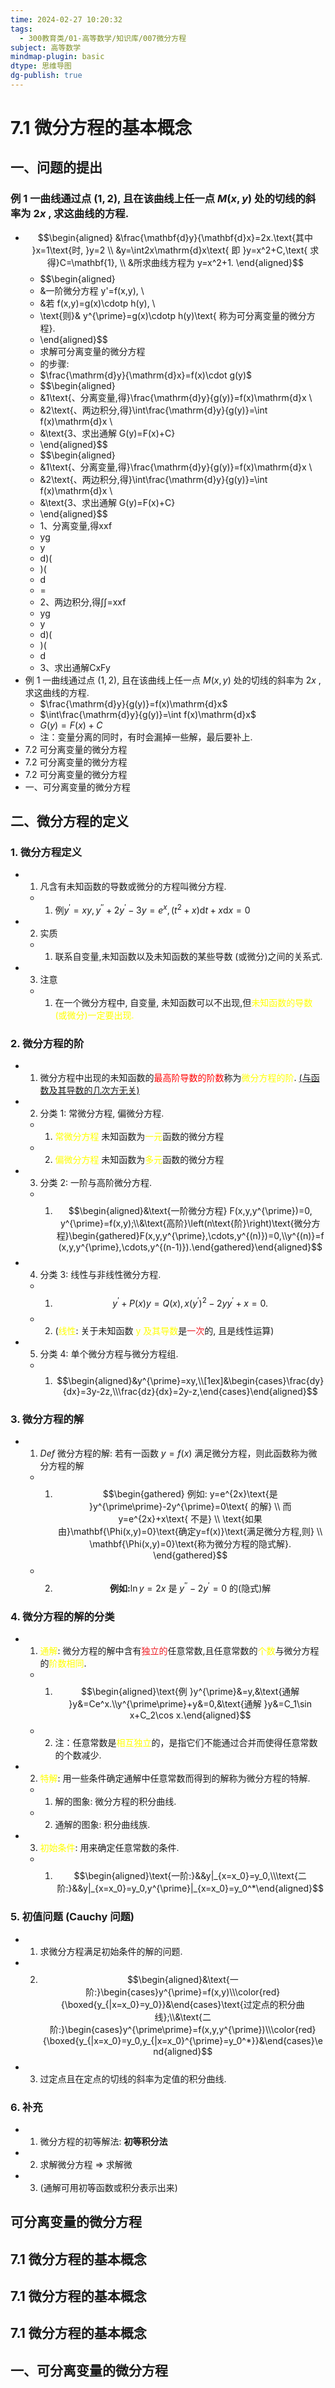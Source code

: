 ```yaml
---
time: 2024-02-27 10:20:32
tags:
  - 300教育类/01-高等数学/知识库/007微分方程
subject: 高等数学
mindmap-plugin: basic
dtype: 思维导图
dg-publish: true
---
```


# 7.1 微分方程的基本概念

## 一、问题的提出

### 例 1 一曲线通过点 $(1,2)$, 且在该曲线上任一点 $M(x,y)$ 处的切线的斜率为 $2x$ , 求这曲线的方程.
- $$\begin{aligned}
   &\frac{\mathbf{d}y}{\mathbf{d}x}=2x.\text{其中 }x=1\text{时, }y=2   \\
   &y=\int2x\mathrm{d}x\text{ 即 }y=x^2+C,\text{ 求得}C=\mathbf{1}, \\
   &所求曲线方程为 y=x^2+1.
   \end{aligned}$$
    - $$\begin{aligned}
    - &一阶微分方程 y'=f(x,y), \\
    - &若  f(x,y)=g(x)\cdotp h(y), \\
    - \text{则}& y^{\prime}=g(x)\cdotp h(y)\text{ 称为可分离变量的微分方程}.
    - \end{aligned}$$
    - 求解可分离变量的微分方程
    - 的步骤:
    - $\frac{\mathrm{d}y}{\mathrm{d}x}=f(x)\cdot g(y)$
    - $$\begin{aligned}
    - &1\text{、分离变量,得}\frac{\mathrm{d}y}{g(y)}=f(x)\mathrm{d}x \\
    - &2\text{、两边积分,得}\int\frac{\mathrm{d}y}{g(y)}=\int f(x)\mathrm{d}x \\
    - &\text{3、求出通解 G(y)=F(x)+C}
    - \end{aligned}$$
    - $$\begin{aligned}
    - &1\text{、分离变量,得}\frac{\mathrm{d}y}{g(y)}=f(x)\mathrm{d}x \\
    - &2\text{、两边积分,得}\int\frac{\mathrm{d}y}{g(y)}=\int f(x)\mathrm{d}x \\
    - &\text{3、求出通解 G(y)=F(x)+C}
    - \end{aligned}$$
    - 1、分离变量,得xxf
    - yg
    - y
    - d)(
    - )(
    - d
    - =
    - 2、两边积分,得∫∫=xxf
    - yg
    - y
    - d)(
    - )(
    - d
    - 3、求出通解CxFy
- 例 1 一曲线通过点 $(1,2)$, 且在该曲线上任一点 $M(x,y)$ 处的切线的斜率为 $2x$ , 求这曲线的方程.
    - $\frac{\mathrm{d}y}{g(y)}=f(x)\mathrm{d}x$
    - $\int\frac{\mathrm{d}y}{g(y)}=\int f(x)\mathrm{d}x$
    - $G(y)=F(x)+C$
    - 注：变量分离的同时，有时会漏掉一些解，最后要补上.
- 7.2 可分离变量的微分方程
- 7.2 可分离变量的微分方程
- 7.2 可分离变量的微分方程
- 一、可分离变量的微分方程

## 二、微分方程的定义

### 1. 微分方程定义
- 1. 凡含有未知函数的导数或微分的方程叫微分方程.
    - 1. $\text{例} y^{\prime}=xy, y^{\prime\prime}+2y^{\prime}-3y=e^x,(t^2+x)\mathrm{d}t+x\mathrm{d}x=0$
- 2. 实质
    - 1. 联系自变量,未知函数以及未知函数的某些导数 (或微分)之间的关系式.
- 3. 注意
    - 1. 在一个微分方程中, 自变量, 未知函数可以不出现,但<font color="#ffff00">未知函数的导数 (或微分)一定要出现.</font>

### 2. 微分方程的阶
- 1. 微分方程中出现的未知函数的<font color="#ff0000">最高阶导数的阶数</font>称为<font color="#ffff00">微分方程的阶</font>. <u>(与函数及其导数的几次方无关)</u>
- 2. 分类 1: 常微分方程, 偏微分方程.
    - 1. <font color="#ffff00">常微分方程</font>  未知函数为<font color="#ffff00">一元</font>函数的微分方程
    - 2. <font color="#ffff00">偏微分方程</font>  未知函数为<font color="#ffff00">多元</font>函数的微分方程
- 3. 分类 2: 一阶与高阶微分方程.
    - 1. $$\begin{aligned}&\text{一阶微分方程} F(x,y,y^{\prime})=0, y^{\prime}=f(x,y);\\&\text{高阶}\left(n\text{阶}\right)\text{微分方程}\begin{gathered}F(x,y,y^{\prime},\cdots,y^{(n)})=0,\\y^{(n)}=f(x,y,y^{\prime},\cdots,y^{(n-1)}).\end{gathered}\end{aligned}$$
- 4. 分类 3: 线性与非线性微分方程.
    - 1. $$y^\prime+P(x)y=Q(x), x(y^\prime)^2-2yy^\prime+x=0.$$
    - 2. (<font color="#ffff00">线性</font>: 关于未知函数 <font color="#ffff00">y 及其导数</font>是<font color=#ed1c24>一次</font>的, 且是线性运算)
- 5. 分类 4: 单个微分方程与微分方程组.
    - 1. $$\begin{aligned}&y^{\prime}=xy,\\[1ex]&\begin{cases}\frac{dy}{dx}=3y-2z,\\\frac{dz}{dx}=2y-z,\end{cases}\end{aligned}$$

### 3. 微分方程的解
- 1. $Def$ 微分方程的解: 若有一函数 $y=f (x)$ 满足微分方程，则此函数称为微分方程的解
    - 1. $$\begin{gathered}
       例如: y=e^{2x}\text{是 }y^{\prime\prime}-2y^{\prime}=0\text{ 的解} \\
       而 y=e^{2x}+x\text{ 不是} \\
       \text{如果由}\mathbf{\Phi(x,y)=0}\text{确定y=f(x)}\text{满足微分方程,则} \\
       \mathbf{\Phi(x,y)=0}\text{称为微分方程的隐式解}. 
       \end{gathered}$$
    - 2. $$\textbf{例如:}\ln y=2x\text{ 是 }y^{\prime\prime}-2y^{\prime}=0\text{ 的}(\text{隐式})\text{解}$$

### 4. 微分方程的解的分类
- 1. <font color="#ffff00">通解</font>: 微分方程的解中含有<font color=#ed1c24>独立的</font>任意常数,且任意常数的<font color="#ffff00">个数</font>与微分方程的<font color="#ffff00">阶数相同</font>.
    - 1. $$\begin{aligned}\text{例 }y^{\prime}&=y,&\text{通解 }y&=Ce^x.\\y^{\prime\prime}+y&=0,&\text{通解 }y&=C_1\sin x+C_2\cos x.\end{aligned}$$
    - 2. 注：任意常数是<font color="#ffff00">相互独立</font>的，是指它们不能通过合并而使得任意常数的个数减少.
- 2. <font color="#ffff00">特解</font>:  用一些条件确定通解中任意常数而得到的解称为微分方程的特解.
    - 1. 解的图象:  微分方程的积分曲线.
    - 2. 通解的图象: 积分曲线族.
- 3. <font color="#ffff00">初始条件</font>: 用来确定任意常数的条件.
    - 1. $$\begin{aligned}\text{一阶:}&&y|_{x=x_0}=y_0,\\\text{二阶:}&&y|_{x=x_0}=y_0,y^{\prime}|_{x=x_0}=y_0^*\end{aligned}$$

### 5. 初值问题 (Cauchy 问题)
- 1. 求微分方程满足初始条件的解的问题.
- 2. $$\begin{aligned}&\text{一阶:}\begin{cases}y^{\prime}=f(x,y)\\\color{red}{\boxed{y_{|x=x_0}=y_0}}&\end{cases}\text{过定点的积分曲线};\\&\text{二阶:}\begin{cases}y^{\prime\prime}=f(x,y,y^{\prime})\\\color{red}{\boxed{y_{|x=x_0}=y_0,y_{|x=x_0}^{\prime}=y_0^*}}&\end{cases}\end{aligned}$$
- 3. 过定点且在定点的切线的斜率为定值的积分曲线.

### 6. **补充**
- 1. 微分方程的初等解法: **初等积分法**
- 2. 求解微分方程 $\Longrightarrow$ 求解微
- 3. (通解可用初等函数或积分表示出来)

## 可分离变量的微分方程

## 7.1 微分方程的基本概念

## 7.1 微分方程的基本概念

## 7.1 微分方程的基本概念

## 一、可分离变量的微分方程